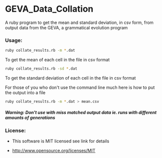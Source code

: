 GEVA_Data_Collation
===================

A ruby program to get the mean and standard deviation, in csv form, from output data from the GEVA, a grammatical evolution program

### Usage:

```bash
ruby collate_results.rb -m *.dat
```

To get the mean of each cell in the file in csv format

```bash    
ruby collate_results.rb -sd *.dat
```

To get the standard deviation of each cell in the file in csv format


For those of you who don't use the command line much here is how to put the output into a file
```bash
ruby collate_results.rb -m *.dat > mean.csv
```

##### Warning: Don't use with miss matched output data ie. runs with different amounts of generations

### License:

* This software is MIT licensed see link for details

* http://www.opensource.org/licenses/MIT